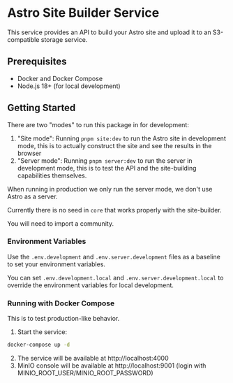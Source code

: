 # Astro Site Builder Service

This service provides an API to build your Astro site and upload it to an S3-compatible storage service.

## Prerequisites

- Docker and Docker Compose
- Node.js 18+ (for local development)

## Getting Started

There are two "modes" to run this package in for development:

1. "Site mode": Running `pnpm site:dev` to run the Astro site in development mode, this is to actually construct the site and see the results in the browser
2. "Server mode": Running `pnpm server:dev` to run the server in development mode, this is to test the API and the site-building capabilities themselves.

When running in production we only run the server mode, we don't use Astro as a server.

Currently there is no seed in `core` that works properly with the site-builder.

You will need to import a community.

### Environment Variables

Use the `.env.development` and `.env.server.development` files as a baseline to set your environment variables.

You can set `.env.development.local` and `.env.server.development.local` to override the environment variables for local development.

### Running with Docker Compose

This is to test production-like behavior.

1. Start the service:

```bash
docker-compose up -d
```

2. The service will be available at http://localhost:4000
3. MinIO console will be available at http://localhost:9001 (login with MINIO_ROOT_USER/MINIO_ROOT_PASSWORD)
